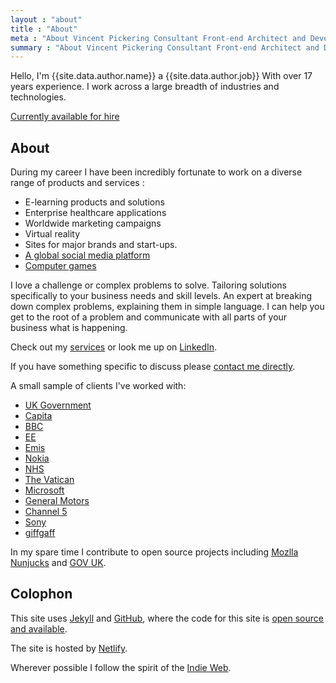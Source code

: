 ```yaml
---
layout : "about"
title : "About"
meta : "About Vincent Pickering Consultant Front-end Architect and Developer"
summary : "About Vincent Pickering Consultant Front-end Architect and Developer"
---
```


Hello, I'm {{site.data.author.name}} a {{site.data.author.job}} With over 17 years experience. I work across a large breadth of industries and technologies.

<a href="{{site.url}}/services" class="primary">Currently available for hire</a>

## About

During my career I have been incredibly fortunate to work on a diverse range of products and services :

- E-learning products and solutions
- Enterprise healthcare applications
- Worldwide marketing campaigns
- Virtual reality
- Sites for major brands and start-ups.
- [A global social media platform](http://www.xt3.com)
- [Computer games](http://uk.playstation.com/tag)

I love a challenge or complex problems to solve. Tailoring solutions specifically to your business needs and skill levels. An expert at breaking down complex problems, explaining them in simple language. I can help you get to the root of a problem and communicate with all parts of your business what is happening.

Check out my [services]({{site.url}}/services) or look me up on [LinkedIn]({{site.data.author.linkedin.url}}).

If you have something specific to discuss please [contact me directly](mailto:{{site.data.author.email}}).

A small sample of clients I've worked with:

- [UK Government](https://www.gov.uk)
- [Capita](http://www.capita.com)
- [BBC](http://www.bbc.co.uk)
- [EE](http://ee.co.uk)
- [Emis](https://www.emishealth.com)
- [Nokia](https://www.nokia.com)
- [NHS](http://www.nhs.uk/pages/home.aspx)
- [The Vatican](http://www.xt3.com)
- [Microsoft](https://www.microsoft.com)
- [General Motors](http://www.gm.com/index.html)
- [Channel 5](http://www.channel5.com/)
- [Sony](https://www.playstation.com/)
- [giffgaff](https://www.giffgaff.com)

In my spare time I contribute to open source projects including [Mozlla Nunjucks](https://github.com/mozilla/nunjucks) and [GOV UK](https://github.com/alphagov/govuk_frontend_toolkit/).

## Colophon

This site uses [Jekyll](https://jekyllrb.com/) and [GitHub](https://github.com), where the code for this site is [open source and available]({{site.data.author.github.repo}}).

The site is hosted by [Netlify](https://www.netlify.com/).

Wherever possible I follow the spirit of the [Indie Web](https://indieweb.org/).
